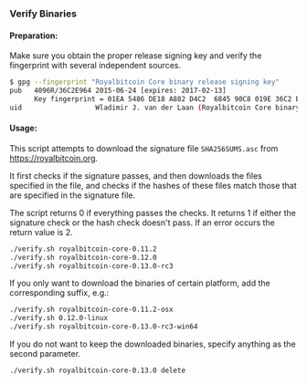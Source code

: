### Verify Binaries

#### Preparation:

Make sure you obtain the proper release signing key and verify the fingerprint with several independent sources.

```sh
$ gpg --fingerprint "Royalbitcoin Core binary release signing key"
pub   4096R/36C2E964 2015-06-24 [expires: 2017-02-13]
      Key fingerprint = 01EA 5486 DE18 A882 D4C2  6845 90C8 019E 36C2 E964
uid                  Wladimir J. van der Laan (Royalbitcoin Core binary release signing key) <laanwj@gmail.com>
```

#### Usage:

This script attempts to download the signature file `SHA256SUMS.asc` from https://royalbitcoin.org.

It first checks if the signature passes, and then downloads the files specified in the file, and checks if the hashes of these files match those that are specified in the signature file.

The script returns 0 if everything passes the checks. It returns 1 if either the signature check or the hash check doesn't pass. If an error occurs the return value is 2.


```sh
./verify.sh royalbitcoin-core-0.11.2
./verify.sh royalbitcoin-core-0.12.0
./verify.sh royalbitcoin-core-0.13.0-rc3
```

If you only want to download the binaries of certain platform, add the corresponding suffix, e.g.:

```sh
./verify.sh royalbitcoin-core-0.11.2-osx
./verify.sh 0.12.0-linux
./verify.sh royalbitcoin-core-0.13.0-rc3-win64
```

If you do not want to keep the downloaded binaries, specify anything as the second parameter.

```sh
./verify.sh royalbitcoin-core-0.13.0 delete
```
